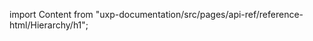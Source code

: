 
import Content from "uxp-documentation/src/pages/api-ref/reference-html/Hierarchy/h1";

<Content query="product=xd"/>
